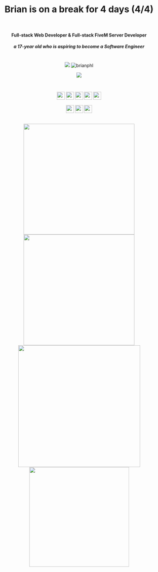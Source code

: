 <h1 align="center">Brian is on a break for 4 days (4/4)</h1>

<br>

<h4 align="center">Full-stack Web Developer & Full-stack FiveM Server Developer</h4>
<h5 align="center">a 17-year old who is aspiring to become a Software Engineer</h5>

<br>

<div align="center"> 
  <img src="https://wakatime.com/badge/user/3ba6613c-b4e3-4d54-8954-c34c595f46c2.svg" />
  <img src="https://komarev.com/ghpvc/?username=brianphl&color=e9204f" alt="brianphl" />
</div>

<div align="center">
  
  [<img src="https://img.shields.io/badge/Visit-My_Portfolio-e9204f?style=default" />](https://brianphl.github.io/)
  
</div>

<br>

<p align="center">
  <img src="https://img.shields.io/badge/html5-%23E34F26.svg?style=for-the-badge&logo=html5&logoColor=white"  height="25"/>
  <img src="https://img.shields.io/badge/css3-%231572B6.svg?style=for-the-badge&logo=css3&logoColor=white"  height="25"/>
  <img src="https://img.shields.io/badge/SASS-hotpink.svg?style=for-the-badge&logo=SASS&logoColor=white"  height="25"/>
  <img src="https://img.shields.io/badge/typescript-%23007ACC.svg?style=for-the-badge&logo=typescript&logoColor=white"  height="25"/>
  <img src="https://img.shields.io/badge/javascript-%23323330.svg?style=for-the-badge&logo=javascript&logoColor=%23F7DF1E"  height="25"/>
</p>

<p align="center">
  <img src="https://img.shields.io/badge/lua-%23007ACC.svg?style=for-the-badge&logo=lua&logoColor=white"  height="25"/>
  <img src="https://img.shields.io/badge/git-%23F05033.svg?style=for-the-badge&logo=git&logoColor=white"  height="25"/>
  <img src="https://img.shields.io/badge/mysql-%2300758F.svg?style=for-the-badge&logo=mysql&logoColor=white"  height="25"/>
</p>

<br>

<div align="center">
   <img width="350" src="https://github-readme-stats.vercel.app/api?username=brianphl&count_private=true&include_all_commits=true&show_icons=true&hide_border=true&title_color=e9204f&icon_color=e9204f&text_color=ffffff&bg_color=101010" />
   <img width="350" src="http://github-readme-streak-stats.herokuapp.com?user=brianphl&theme=dark&date_format=M%20j%5B%2C%20Y%5D&background=000000&ring=e9204f&sideLabels=ffffff&fire=ffffff&currStreakLabel=e9204f&background=101010&hide_border=true" />
</div>

<div align="center">
  <img width="385" src="https://github-readme-stats.vercel.app/api/wakatime?username=brianphl&layout=compact&theme=onedark&hide_border=true&title_color=e9204f&icon_color=e9204f&text_color=ffffff&bg_color=101010" />
  <img width="315" src="https://github-readme-stats.vercel.app/api/top-langs/?username=brianphl&layout=compact&theme=onedark&hide_border=true&title_color=e9204f&icon_color=e9204f&text_color=ffffff&bg_color=101010" />
</div>

<br>
